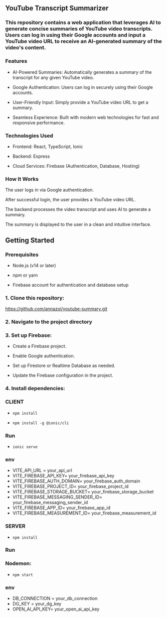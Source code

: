 ## YouTube Transcript Summarizer

### This repository contains a web application that leverages AI to generate concise summaries of YouTube video transcripts. Users can log in using their Google accounts and input a YouTube video URL to receive an AI-generated summary of the video's content.

### Features

- AI-Powered Summaries: Automatically generates a summary of the transcript for any given YouTube video.

- Google Authentication: Users can log in securely using their Google accounts.

- User-Friendly Input: Simply provide a YouTube video URL to get a summary.

- Seamless Experience: Built with modern web technologies for fast and responsive performance.

### Technologies Used

- Frontend: React, TypeScript, Ionic

- Backend: Express

- Cloud Services: Firebase (Authentication, Database, Hosting)

### How It Works

The user logs in via Google authentication.

After successful login, the user provides a YouTube video URL.

The backend processes the video transcript and uses AI to generate a summary.

The summary is displayed to the user in a clean and intuitive interface.

## Getting Started

### Prerequisites

- Node.js (v14 or later)

- npm or yarn

- Firebase account for authentication and database setup

### 1. Clone this repository:

https://github.com/annazoi/youtube-summary.git

### 2. Navigate to the project directory

### 3. Set up Firebase:

- Create a Firebase project.

- Enable Google authentication.

- Set up Firestore or Realtime Database as needed.

- Update the Firebase configuration in the project.

### 4. Install dependencies:

### CLIENT

- `npm install`

- `npm install -g @ionic/cli`

### Run

- `ionic serve`

### env

- VITE_API_URL = your_api_url
- VITE_FIREBASE_API_KEY= your_firebase_api_key
- VITE_FIREBASE_AUTH_DOMAIN= your_firebase_auth_domain
- VITE_FIREBASE_PROJECT_ID= your_firebase_project_id
- VITE_FIREBASE_STORAGE_BUCKET= your_firebase_storage_bucket
- VITE_FIREBASE_MESSAGING_SENDER_ID= your_firebase_messaging_sender_id
- VITE_FIREBASE_APP_ID= your_firebase_app_id
- VITE_FIREBASE_MEASUREMENT_ID= your_firebase_measurement_id

### SERVER

- `npm install`

### Run

### Nodemon:

- `npm start`

### env

- DB_CONNECTION = your_db_connection
- DG_KEY = your_dg_key
- OPEN_AI_API_KEY= your_open_ai_api_key
